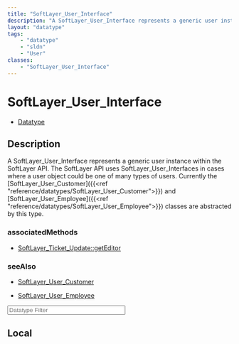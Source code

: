 ```yaml
---
title: "SoftLayer_User_Interface"
description: "A SoftLayer_User_Interface represents a generic user instance within the SoftLayer API. The SoftLayer API uses SoftLayer... "
layout: "datatype"
tags:
    - "datatype"
    - "sldn"
    - "User"
classes:
    - "SoftLayer_User_Interface"
---
```


# SoftLayer_User_Interface
<div id='service-datatype'>
    <ul id='sldn-reference-tabs'>
        <li id='datatype'> <a href='/reference/datatypes/SoftLayer_User_Interface' >Datatype</a></li>
    </ul>
</div>

## Description 
A SoftLayer_User_Interface represents a generic user instance within the SoftLayer API. The SoftLayer API uses SoftLayer_User_Interfaces in cases where a user object could be one of many types of users. Currently the [SoftLayer_User_Customer]({{<ref "reference/datatypes/SoftLayer_User_Customer">}}) and [SoftLayer_User_Employee]({{<ref "reference/datatypes/SoftLayer_User_Employee">}}) classes are abstracted by this type. 


### associatedMethods

*  [SoftLayer_Ticket_Update::getEditor](/reference/services/SoftLayer_Ticket_Update/getEditor )



### seeAlso

* [SoftLayer_User_Customer](/reference/services/SoftLayer_User_Customer )


* [SoftLayer_User_Employee](/reference/datatypes/SoftLayer_User_Employee )




<!-- Filer BEGIN -->
<div class="view-filters">
        <div class="clearfix">
            <div class="search-input-box">
                <input placeholder="Datatype Filter" onkeyup="titleSearch(inputId='prop-input', divId='properties', elementClass='prop-row')" 
                    type="text" id="prop-input" value="" size="30" maxlength="128" class="form-text">
            </div>
        </div>
</div>
<!-- Filer END -->

<div id="properties" class="content">
<div id="localProperties" class="prop-content" >

## Local
</div>
<!-- LOCAL PROPERTY END -->

</div>


